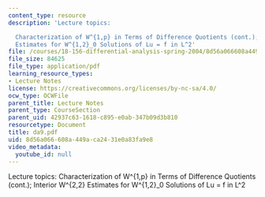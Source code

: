 ```yaml
---
content_type: resource
description: 'Lecture topics:

  Characterization of W^{1,p} in Terms of Difference Quotients (cont.); Interior W^{2,2}
  Estimates for W^{1,2}_0 Solutions of Lu = f in L^2'
file: /courses/18-156-differential-analysis-spring-2004/8d56a066608a449aca2431e0a83fa9e8_da9.pdf
file_size: 84625
file_type: application/pdf
learning_resource_types:
- Lecture Notes
license: https://creativecommons.org/licenses/by-nc-sa/4.0/
ocw_type: OCWFile
parent_title: Lecture Notes
parent_type: CourseSection
parent_uid: 42937c63-1618-c895-e0ab-347b09d3b810
resourcetype: Document
title: da9.pdf
uid: 8d56a066-608a-449a-ca24-31e0a83fa9e8
video_metadata:
  youtube_id: null
---
```

Lecture topics:
Characterization of W^{1,p} in Terms of Difference Quotients (cont.); Interior W^{2,2} Estimates for W^{1,2}_0 Solutions of Lu = f in L^2